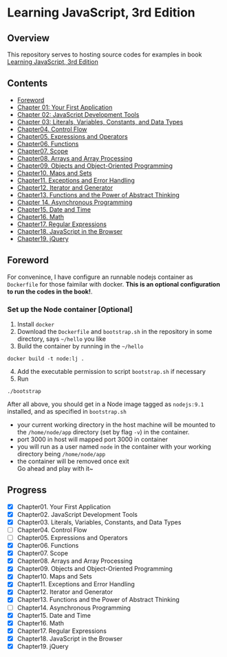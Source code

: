 # Learning JavaScript, 3rd Edition    

## Overview  
This repository serves to hosting source codes for examples in book [Learning JavaScript, 3rd Edition](https://www.amazon.cn/JavaScript%E5%AD%A6%E4%B9%A0%E6%8C%87%E5%8D%97-%E7%AC%AC3%E7%89%88-%E7%BE%8E-Ethan-Brown-%E5%B8%83%E6%9C%97/dp/B073L8PGSD/ref=sr_1_1?s=books&ie=UTF8&qid=1510117364&sr=1-1&keywords=Learning+JavaScript%2C+3rd+Edition&dpID=51uMzRdcOHL&preST=_SX258_BO1,204,203,200_QL70_&dpSrc=srch)

## Contents  
+ [Foreword](#foreword)  
+ [Chapter 01: Your First Application](chapter01-your-first-app/README.md)    
+ [Chapter 02: JavaScript Development Tools](chapter02-dev-tools/README.md)    
+ [Chapter 03: Literals, Variables, Constants, and Data Types](chapter03/README.md)    
+ [Chapter04. Control Flow](chapter04/README.md)    
+ [Chapter05. Expressions and Operators](chapter05/README.md)  
+ [Chapter06. Functions](chapter06-functions/README.md)  
+ [Chapter07. Scope](chapter07-scope/README.md)  
+ [Chapter08. Arrays and Array Processing](chapter08-arr-process/README.md)  
+ [Chapter09. Objects and Object-Oriented Programming](chapter09-oop/README.md)  
+ [Chapter10. Maps and Sets](chapter11-map-set/README.md)  
+ [Chapter11. Exceptions and Error Handling](chapter11-exception-err/README.md)  
+ [Chapter12. Iterator and Generator](chapter10-itr-gen/README.md)  
+ [Chapter13. Functions and the Power of Abstract Thinking](chapter13-functional-thinking/README.md)  
+ [Chapter 14. Asynchronous Programming](chapter14-async-programming/README.md)  
+ [Chapter15. Date and Time](chapter15-date-time/README.md)   
+ [Chapter16. Math](chapter16-math/README.md)  
+ [Chapter17. Regular Expressions](chapter17-regex/README.md)  
+ [Chapter18. JavaScript in the Browser](chapter18-js-in-browser/README.md)  
+ [Chapter19. jQuery](chapter19-jquery/README.md)  

<a name="foreword"></a>
## Foreword  
For convenince, I have configure an runnable nodejs container as `Dockerfile` for those faimilar with docker. **This is an optional configuration to run the codes in the book!**.

### Set up the Node container [Optional]  
1. Install `docker`   
2. Download the `Dockerfile` and `bootstrap.sh` in the repository in some directory, says `~/hello` you like   
3. Build the container by running in the `~/hello`      
```base
docker build -t node:lj .
```  
4. Add the executable permission to script `bootstrap.sh` if necessary   
5. Run   
```
./bootstrap
```  
After all above, you should get in a Node image tagged as `nodejs:9.1` installed, and as specified in `bootstrap.sh`   
+ your current working directory in the host machine will be mounted to the `/home/node/app` directory (set by flag `-v`) in the container. 
+ port 3000 in host will mapped port 3000 in container  
+ you will run as a user named `node` in the container with your working directory being `/home/node/app`  
+ the container will be removed once exit  
Go ahead and play with it~  


## Progress  
+ [x] Chapter01. Your First Application  
+ [x] Chapter02. JavaScript Development Tools  
+ [x] Chapter03. Literals, Variables, Constants, and Data Types  
+ [ ] Chapter04. Control Flow  
+ [ ] Chapter05. Expressions and Operators  
+ [x] Chapter06. Functions  
+ [x] Chapter07. Scope  
+ [x] Chapter08. Arrays and Array Processing  
+ [x] Chapter09. Objects and Object-Oriented Programming  
+ [x] Chapter10. Maps and Sets  
+ [x] Chapter11. Exceptions and Error Handling  
+ [x] Chapter12. Iterator and Generator  
+ [x] Chapter13. Functions and the Power of Abstract Thinking
+ [ ] Chapter14. Asynchronous Programming  
+ [x] Chapter15. Date and Time  
+ [x] Chapter16. Math  
+ [x] Chapter17. Regular Expressions  
+ [x] Chapter18. JavaScript in the Browser  
+ [x] Chapter19. jQuery  
